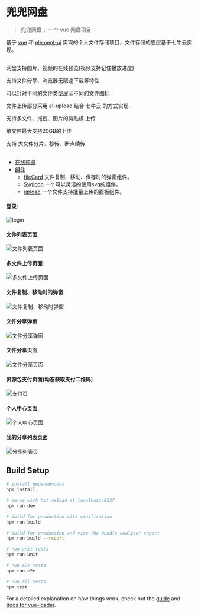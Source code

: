 # 兜兜网盘

> 兜兜网盘 ，一个 vue 网盘项目

基于 [vue](https://github.com/vuejs/vue) 和 [element-ui](https://github.com/ElemeFE/element) 实现的个人文件存储项目，文件存储的底层基于七牛云实现。

##

网盘支持图片、视频的在线预览(视频支持记住播放进度)

支持文件分享、浏览器无限速下载等特性

可以针对不同的文件类型展示不同的文件图标

文件上传部分采用 el-upload 结合 七牛云 的方式实现.

支持多文件、拖拽、图片的剪贴板 上传

单文件最大支持20GB的上传

支持 大文件分片、秒传、断点续传

##

* [在线预览](https://cloud.novelweb.cn/#/login)
* [组件]()
  * [fileCard]() 文件复制、移动、保存时的弹窗组件。
  * [SvgIcon]() 一个可以灵活的使用svg的组件。
  * [upload]() 一个文件支持批量上传的面板组件。

#### 登录:
![login](https://images.gitee.com/uploads/images/2021/0310/105344_a5d31fc9_1882312.png "login")

#### 文件列表页面:
![文件列表页面](https://images.gitee.com/uploads/images/2021/0324/182730_dca68773_1882312.png "文件列表页面")

#### 多文件上传页面:
![多文件上传页面](https://images.gitee.com/uploads/images/2021/0324/141357_78203cfd_1882312.png "多文件上传页面")

#### 文件复制、移动时的弹窗:
![文件复制、移动时弹窗](https://images.gitee.com/uploads/images/2021/0428/165548_5cbe695a_1882312.png "文件复制、移动时弹窗")

#### 文件分享弹窗
![文件分享弹窗](https://images.gitee.com/uploads/images/2021/0324/141503_7d5fa86d_1882312.png "文件分享弹窗")

#### 文件分享页面
![文件分享页面](https://images.gitee.com/uploads/images/2021/0531/191134_5a7452d5_1882312.png "文件分享页面")

#### 资源包支付页面(动态获取支付二维码)
![支付页](https://images.gitee.com/uploads/images/2021/0531/183322_2f0bade4_1882312.png "支付页")

#### 个人中心页面
![个人中心页面](https://images.gitee.com/uploads/images/2021/0531/182653_73280269_1882312.png "个人中心页面")

#### 我的分享列表页面
![分享列表页](https://images.gitee.com/uploads/images/2021/0601/122256_610a8d82_1882312.png "分享列表页")

## Build Setup

```bash
# install dependencies
npm install

# serve with hot reload at localhost:9527
npm run dev

# build for production with minification
npm run build

# build for production and view the bundle analyzer report
npm run build --report

# run unit tests
npm run unit

# run e2e tests
npm run e2e

# run all tests
npm test
```

For a detailed explanation on how things work, check out the [guide](http://vuejs-templates.github.io/webpack/) and [docs for vue-loader](http://vuejs.github.io/vue-loader).
